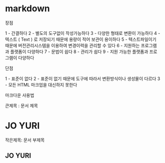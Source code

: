 # markdown

장점

1 - 간결하다
2 - 별도의 도구없이 작성가능하다
3 - 다양한 형태로 변환이 가능하다
4 - 텍스트 ( Text ) 로 저장되기 때문에 용량이 적어 보관이 용이하다
5 - 텍스트파일이기 때문에 버전관리시스템을 이용하여 변경이력을 관리할 수 있다
6 - 지원하는 프로그램과 플랫폼이 다양하다
7 - 문법이 쉽다
8 - 관리가 쉽다
9 - 지원 가능한 플랫폼과 프로그램이 다양하다

단점

1 - 표준이 없다
2 - 표준이 없기 때문에 도구에 따라서 변환방식이나 생성물이 다르다
3 - 모든 HTML 마크업을 대신하지 못한다

마크다운 사용법

큰제목 : 문서 제목

JO YURI
=============


작은제목: 문서 부제목

JO YURI
-------------


